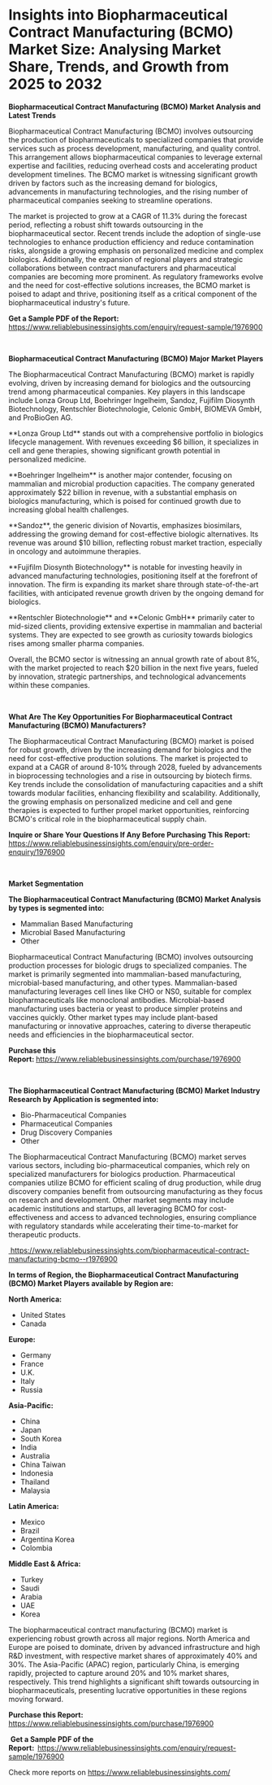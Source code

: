 <p><h1>Insights into Biopharmaceutical Contract Manufacturing (BCMO) Market Size: Analysing Market Share, Trends, and Growth from 2025 to 2032</h1></p><p><strong>Biopharmaceutical Contract Manufacturing (BCMO) Market Analysis and Latest Trends</strong></p>
<p><p>Biopharmaceutical Contract Manufacturing (BCMO) involves outsourcing the production of biopharmaceuticals to specialized companies that provide services such as process development, manufacturing, and quality control. This arrangement allows biopharmaceutical companies to leverage external expertise and facilities, reducing overhead costs and accelerating product development timelines. The BCMO market is witnessing significant growth driven by factors such as the increasing demand for biologics, advancements in manufacturing technologies, and the rising number of pharmaceutical companies seeking to streamline operations.</p><p>The market is projected to grow at a CAGR of 11.3% during the forecast period, reflecting a robust shift towards outsourcing in the biopharmaceutical sector. Recent trends include the adoption of single-use technologies to enhance production efficiency and reduce contamination risks, alongside a growing emphasis on personalized medicine and complex biologics. Additionally, the expansion of regional players and strategic collaborations between contract manufacturers and pharmaceutical companies are becoming more prominent. As regulatory frameworks evolve and the need for cost-effective solutions increases, the BCMO market is poised to adapt and thrive, positioning itself as a critical component of the biopharmaceutical industry's future.</p></p>
<p><strong>Get a Sample PDF of the Report:&nbsp;</strong> <a href="https://www.reliablebusinessinsights.com/enquiry/request-sample/1976900?utm_campaign=2283&utm_medium=2&utm_source=Github&utm_content=ia&utm_term=03032025&utm_id=biopharmaceutical-contract-manufacturing-bcmo">https://www.reliablebusinessinsights.com/enquiry/request-sample/1976900</a></p>
<p>&nbsp;</p>
<p><strong>Biopharmaceutical Contract Manufacturing (BCMO) Major Market Players</strong></p>
<p><p>The Biopharmaceutical Contract Manufacturing (BCMO) market is rapidly evolving, driven by increasing demand for biologics and the outsourcing trend among pharmaceutical companies. Key players in this landscape include Lonza Group Ltd, Boehringer Ingelheim, Sandoz, Fujifilm Diosynth Biotechnology, Rentschler Biotechnologie, Celonic GmbH, BIOMEVA GmbH, and ProBioGen AG.</p><p>**Lonza Group Ltd** stands out with a comprehensive portfolio in biologics lifecycle management. With revenues exceeding $6 billion, it specializes in cell and gene therapies, showing significant growth potential in personalized medicine.</p><p>**Boehringer Ingelheim** is another major contender, focusing on mammalian and microbial production capacities. The company generated approximately $22 billion in revenue, with a substantial emphasis on biologics manufacturing, which is poised for continued growth due to increasing global health challenges.</p><p>**Sandoz**, the generic division of Novartis, emphasizes biosimilars, addressing the growing demand for cost-effective biologic alternatives. Its revenue was around $10 billion, reflecting robust market traction, especially in oncology and autoimmune therapies.</p><p>**Fujifilm Diosynth Biotechnology** is notable for investing heavily in advanced manufacturing technologies, positioning itself at the forefront of innovation. The firm is expanding its market share through state-of-the-art facilities, with anticipated revenue growth driven by the ongoing demand for biologics.</p><p>**Rentschler Biotechnologie** and **Celonic GmbH** primarily cater to mid-sized clients, providing extensive expertise in mammalian and bacterial systems. They are expected to see growth as curiosity towards biologics rises among smaller pharma companies.</p><p>Overall, the BCMO sector is witnessing an annual growth rate of about 8%, with the market projected to reach $20 billion in the next five years, fueled by innovation, strategic partnerships, and technological advancements within these companies.</p></p>
<p>&nbsp;</p>
<p><strong>What Are The Key Opportunities For Biopharmaceutical Contract Manufacturing (BCMO) Manufacturers?</strong></p>
<p><p>The Biopharmaceutical Contract Manufacturing (BCMO) market is poised for robust growth, driven by the increasing demand for biologics and the need for cost-effective production solutions. The market is projected to expand at a CAGR of around 8-10% through 2028, fueled by advancements in bioprocessing technologies and a rise in outsourcing by biotech firms. Key trends include the consolidation of manufacturing capacities and a shift towards modular facilities, enhancing flexibility and scalability. Additionally, the growing emphasis on personalized medicine and cell and gene therapies is expected to further propel market opportunities, reinforcing BCMO's critical role in the biopharmaceutical supply chain.</p></p>
<p><strong>Inquire or Share Your Questions If Any Before Purchasing This Report:</strong> <a href="https://www.reliablebusinessinsights.com/enquiry/pre-order-enquiry/1976900?utm_campaign=2283&utm_medium=2&utm_source=Github&utm_content=ia&utm_term=03032025&utm_id=biopharmaceutical-contract-manufacturing-bcmo">https://www.reliablebusinessinsights.com/enquiry/pre-order-enquiry/1976900</a></p>
<p>&nbsp;</p>
<p><strong>Market Segmentation</strong></p>
<p><strong>The Biopharmaceutical Contract Manufacturing (BCMO) Market Analysis by types is segmented into:</strong></p>
<p><ul><li>Mammalian Based Manufacturing</li><li>Microbial Based Manufacturing</li><li>Other</li></ul></p>
<p><p>Biopharmaceutical Contract Manufacturing (BCMO) involves outsourcing production processes for biologic drugs to specialized companies. The market is primarily segmented into mammalian-based manufacturing, microbial-based manufacturing, and other types. Mammalian-based manufacturing leverages cell lines like CHO or NS0, suitable for complex biopharmaceuticals like monoclonal antibodies. Microbial-based manufacturing uses bacteria or yeast to produce simpler proteins and vaccines quickly. Other market types may include plant-based manufacturing or innovative approaches, catering to diverse therapeutic needs and efficiencies in the biopharmaceutical sector.</p></p>
<p><strong>Purchase this Report:&nbsp;</strong><a href="https://www.reliablebusinessinsights.com/purchase/1976900?utm_campaign=2283&utm_medium=2&utm_source=Github&utm_content=ia&utm_term=03032025&utm_id=biopharmaceutical-contract-manufacturing-bcmo">https://www.reliablebusinessinsights.com/purchase/1976900</a></p>
<p>&nbsp;</p>
<p><strong>The Biopharmaceutical Contract Manufacturing (BCMO) Market Industry Research by Application is segmented into:</strong></p>
<p><ul><li>Bio-Pharmaceutical Companies</li><li>Pharmaceutical Companies</li><li>Drug Discovery Companies</li><li>Other</li></ul></p>
<p><p>The Biopharmaceutical Contract Manufacturing (BCMO) market serves various sectors, including bio-pharmaceutical companies, which rely on specialized manufacturers for biologics production. Pharmaceutical companies utilize BCMO for efficient scaling of drug production, while drug discovery companies benefit from outsourcing manufacturing as they focus on research and development. Other market segments may include academic institutions and startups, all leveraging BCMO for cost-effectiveness and access to advanced technologies, ensuring compliance with regulatory standards while accelerating their time-to-market for therapeutic products.</p></p>
<p><a href="https://www.reliablebusinessinsights.com/biopharmaceutical-contract-manufacturing-bcmo--r1976900?utm_campaign=2283&utm_medium=2&utm_source=Github&utm_content=ia&utm_term=03032025&utm_id=biopharmaceutical-contract-manufacturing-bcmo">&nbsp;https://www.reliablebusinessinsights.com/biopharmaceutical-contract-manufacturing-bcmo--r1976900</a></p>
<p><strong>In terms of Region, the Biopharmaceutical Contract Manufacturing (BCMO) Market Players available by Region are:</strong></p>
<p>
    <p> <strong> North America: </strong>
        <ul>
            <li>United States</li>
            <li>Canada</li>
        </ul>
        </p> 
    <p> <strong> Europe: </strong>
        <ul>
            <li>Germany</li>
            <li>France</li>
            <li>U.K.</li>
            <li>Italy</li>
            <li>Russia</li>
        </ul>
        </p> 
    <p> <strong> Asia-Pacific: </strong>
        <ul>
            <li>China</li>
            <li>Japan</li>
            <li>South Korea</li>
            <li>India</li>
            <li>Australia</li>
            <li>China Taiwan</li>
            <li>Indonesia</li>
            <li>Thailand</li>
            <li>Malaysia</li>
        </ul>
        </p> 
    <p> <strong> Latin America: </strong>
        <ul>
            <li>Mexico</li>
            <li>Brazil</li>
            <li>Argentina Korea</li>
            <li>Colombia</li>
        </ul>
        </p> 
    <p> <strong> Middle East & Africa: </strong>
        <ul>
            <li>Turkey</li>
            <li>Saudi</li>
            <li>Arabia</li>
            <li>UAE</li>
            <li>Korea</li>
        </ul>
    </p>
    </p>
<p><p>The biopharmaceutical contract manufacturing (BCMO) market is experiencing robust growth across all major regions. North America and Europe are poised to dominate, driven by advanced infrastructure and high R&D investment, with respective market shares of approximately 40% and 30%. The Asia-Pacific (APAC) region, particularly China, is emerging rapidly, projected to capture around 20% and 10% market shares, respectively. This trend highlights a significant shift towards outsourcing in biopharmaceuticals, presenting lucrative opportunities in these regions moving forward.</p></p>
<p><strong>Purchase this Report: </strong><a href="https://www.reliablebusinessinsights.com/purchase/1976900?utm_campaign=2283&utm_medium=2&utm_source=Github&utm_content=ia&utm_term=03032025&utm_id=biopharmaceutical-contract-manufacturing-bcmo">https://www.reliablebusinessinsights.com/purchase/1976900</a></p>
<p>&nbsp;<strong>Get a Sample PDF of the Report:&nbsp;&nbsp;</strong><a href="https://www.reliablebusinessinsights.com/enquiry/request-sample/1976900?utm_campaign=2283&utm_medium=2&utm_source=Github&utm_content=ia&utm_term=03032025&utm_id=biopharmaceutical-contract-manufacturing-bcmo">https://www.reliablebusinessinsights.com/enquiry/request-sample/1976900</a></p>
<p><strong></strong></p>
<p>Check more reports on <a href="https://www.reliablebusinessinsights.com/?utm_campaign=2283&utm_medium=2&utm_source=Github&utm_content=ia&utm_term=03032025&utm_id=biopharmaceutical-contract-manufacturing-bcmo">https://www.reliablebusinessinsights.com/</a></p>